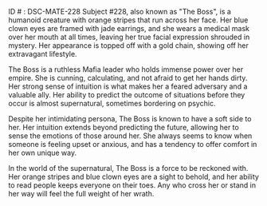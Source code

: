 ID # : DSC-MATE-228
Subject #228, also known as "The Boss", is a humanoid creature with orange stripes that run across her face. Her blue clown eyes are framed with jade earrings, and she wears a medical mask over her mouth at all times, leaving her true facial expression shrouded in mystery. Her appearance is topped off with a gold chain, showing off her extravagant lifestyle.

The Boss is a ruthless Mafia leader who holds immense power over her empire. She is cunning, calculating, and not afraid to get her hands dirty. Her strong sense of intuition is what makes her a feared adversary and a valuable ally. Her ability to predict the outcome of situations before they occur is almost supernatural, sometimes bordering on psychic.

Despite her intimidating persona, The Boss is known to have a soft side to her. Her intuition extends beyond predicting the future, allowing her to sense the emotions of those around her. She always seems to know when someone is feeling upset or anxious, and has a tendency to offer comfort in her own unique way.

In the world of the supernatural, The Boss is a force to be reckoned with. Her orange stripes and blue clown eyes are a sight to behold, and her ability to read people keeps everyone on their toes. Any who cross her or stand in her way will feel the full weight of her wrath.